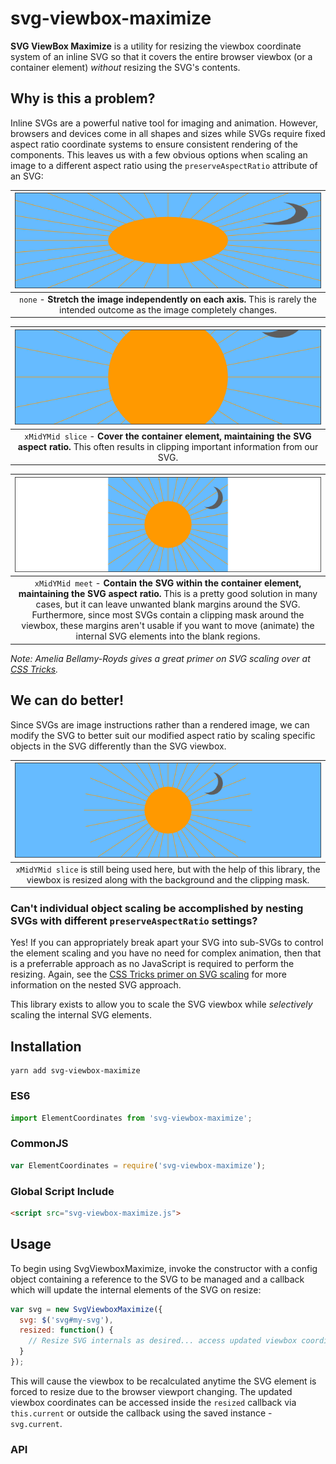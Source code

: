 # svg-viewbox-maximize
<b>SVG ViewBox Maximize</b> is a utility for resizing the viewbox coordinate system of an inline SVG so that it covers the entire browser viewbox (or a container element) <i>without</i> resizing the SVG's contents.

## Why is this a problem?
Inline SVGs are a powerful native tool for imaging and animation. However, browsers and devices come in all shapes and sizes while SVGs require fixed aspect ratio coordinate systems to ensure consistent rendering of the components. This leaves us with a few obvious options when scaling an image to a different aspect ratio using the `preserveAspectRatio` attribute of an SVG:

| ![Stretched SVG](examples/images/stretched-rendered.png) |
|:--:| 
| `none` - <b>Stretch the image independently on each axis.</b> This is rarely the intended outcome as the image completely changes. |

| ![Covered SVG](examples/images/covered-rendered.png) |
|:--:| 
| `xMidYMid slice` - <b>Cover the container element, maintaining the SVG aspect ratio.</b> This often results in clipping important information from our SVG. |

| ![Contained SVG](examples/images/contained-rendered.png) |
|:--:| 
| `xMidYMid meet` - <b>Contain the SVG within the container element, maintaining the SVG aspect ratio.</b> This is a pretty good solution in many cases, but it can leave unwanted blank margins around the SVG. Furthermore, since most SVGs contain a clipping mask around the viewbox, these margins aren't usable if you want to move (animate) the internal SVG elements into the blank regions. |

<i>Note: Amelia Bellamy-Royds gives a great primer on SVG scaling over at [CSS Tricks](https://css-tricks.com/scale-svg/).</i>

## We can do better!
Since SVGs are image instructions rather than a rendered image, we can modify the SVG to better suit our modified aspect ratio by scaling specific objects in the SVG differently than the SVG viewbox.

| ![Contained SVG](examples/images/resized-rendered.png) |
|:--:|
| `xMidYMid slice` is still being used here, but with the help of this library, the viewbox is resized along with the background and the clipping mask. |

### Can't individual object scaling be accomplished by nesting SVGs with different `preserveAspectRatio` settings?
Yes! If you can appropriately break apart your SVG into sub-SVGs to control the element scaling and you have no need for complex animation, then that is a preferrable approach as no JavaScript is required to perform the resizing. Again, see the [CSS Tricks primer on SVG scaling](https://css-tricks.com/scale-svg/) for more information on the nested SVG approach.

This library exists to allow you to scale the SVG viewbox while <i>selectively</i> scaling the internal SVG elements.

## Installation
```
yarn add svg-viewbox-maximize
```

### ES6
```js
import ElementCoordinates from 'svg-viewbox-maximize';
```

### CommonJS
```js
var ElementCoordinates = require('svg-viewbox-maximize');
```

### Global Script Include
```html
<script src="svg-viewbox-maximize.js">
```

## Usage
To begin using SvgViewboxMaximize, invoke the constructor with a config object containing a reference to the SVG to be managed and a callback which will update the internal elements of the SVG on resize:
```js
var svg = new SvgViewboxMaximize({
  svg: $('svg#my-svg'),
  resized: function() {
    // Resize SVG internals as desired... access updated viewbox coordinates via this.current
  }
});
```

This will cause the viewbox to be recalculated anytime the SVG element is forced to resize due to the browser viewport changing. The updated viewbox coordinates can be accessed inside the `resized` callback via `this.current` or outside the callback using the saved instance - `svg.current`.

### API
